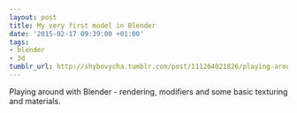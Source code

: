 ```yaml
---
layout: post
title: My very first model in Blender
date: '2015-02-17 09:39:00 +01:00'
tags:
- blender
- 3d
tumblr_url: http://shybovycha.tumblr.com/post/111264021826/playing-around-with-blender
---
```


<LazyImg src="/tumblr_files/tumblr_njwqqioF171qio88bo1_1280.png" alt="Cup modelled in Blender" />

<LazyImg src="/tumblr_files/tumblr_njwqqioF171qio88bo2_r1_1280.png" alt="Textured cup in Blender" />

Playing around with Blender - rendering, modifiers and some basic texturing and materials.
